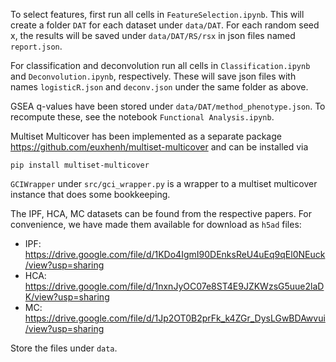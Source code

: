 To select features, first run all cells in `FeatureSelection.ipynb`.
This will create a folder `DAT` for each dataset under `data/DAT`.
For each random seed x, the results will be saved under `data/DAT/RS/rsx`
in json files named `report.json`.

For classification and deconvolution run all cells in `Classification.ipynb`
and `Deconvolution.ipynb`, respectively. These will save json files with
names `logisticR.json` and `deconv.json` under the same folder as above.

GSEA q-values have been stored under `data/DAT/method_phenotype.json`. To
recompute these, see the notebook `Functional Analysis.ipynb`.

Multiset Multicover has been implemented as a separate package
<https://github.com/euxhenh/multiset-multicover> and can be installed via
```
pip install multiset-multicover
```

`GCIWrapper` under `src/gci_wrapper.py` is a wrapper to a multiset
multicover instance that does some bookkeeping.

The IPF, HCA, MC datasets can be found from the respective papers. For
convenience, we have made them available for download as `h5ad` files:

* IPF: <https://drive.google.com/file/d/1KDo4IgmI90DEnksReU4uEq9qEl0NEuck/view?usp=sharing>
* HCA: <https://drive.google.com/file/d/1nxnJyOC07e8ST4E9JZKWzsG5uue2laDK/view?usp=sharing>
* MC: <https://drive.google.com/file/d/1Jp2OT0B2prFk_k4ZGr_DysLGwBDAwvui/view?usp=sharing>

Store the files under `data`.
